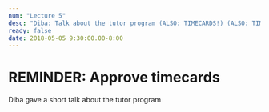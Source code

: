 ```yaml
---
num: "Lecture 5"
desc: "Diba: Talk about the tutor program (ALSO: TIMECARDS!) (ALSO: TIMECARDS!)"
ready: false
date: 2018-05-05 9:30:00.00-8:00
---
```


# REMINDER: Approve timecards

Diba gave a short talk about the tutor program 
